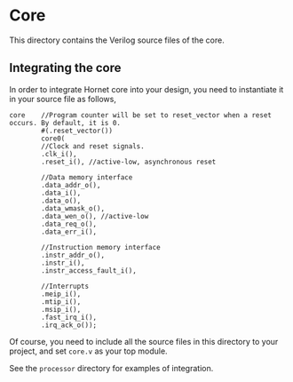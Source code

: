 # Core
This directory contains the Verilog source files of the core.

## Integrating the core
In order to integrate Hornet core into your design, you need to instantiate it in your source file as follows,

```
core    //Program counter will be set to reset_vector when a reset occurs. By default, it is 0.
        #(.reset_vector())
        core0(
        //Clock and reset signals.
        .clk_i(),
        .reset_i(), //active-low, asynchronous reset

        //Data memory interface
        .data_addr_o(),
        .data_i(),
        .data_o(),
        .data_wmask_o(),
        .data_wen_o(), //active-low
        .data_req_o(),
        .data_err_i(),

        //Instruction memory interface
        .instr_addr_o(),
        .instr_i(),
        .instr_access_fault_i(),

        //Interrupts
        .meip_i(),
        .mtip_i(),
        .msip_i(),
        .fast_irq_i(),
        .irq_ack_o());
```

Of course, you need to include all the source files in this directory to your project, and set `core.v` as your top module. 

See the `processor` directory for examples of integration.
